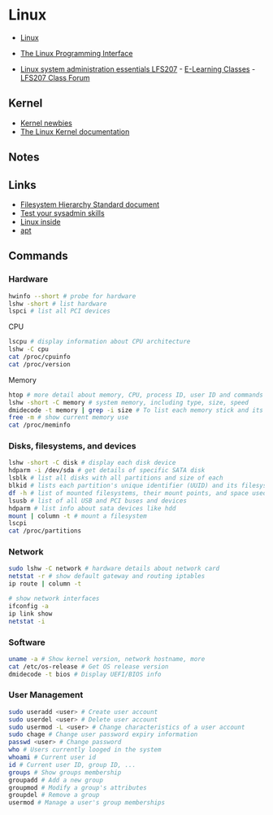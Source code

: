 # Linux

- [Linux](https://github.com/torvalds/linux)

- [The Linux Programming Interface](https://man7.org/tlpi/)
- [Linux system administration essentials LFS207](https://training.linuxfoundation.org/training/linux-system-administration-essentials-lfs207/) - [E-Learning Classes](https://trainingportal.linuxfoundation.org/learn/course/linux-system-administration-essentials-lfs207/course-introduction/course-information) - [LFS207 Class Forum](https://forum.linuxfoundation.org/categories/lfs207-class-forum)

## Kernel

- [Kernel newbies](https://kernelnewbies.org/)
- [The Linux Kernel documentation](https://www.kernel.org/doc/html/latest/)

## Notes

## Links

- [Filesystem Hierarchy Standard document](https://refspecs.linuxfoundation.org/FHS_3.0/fhs-3.0.pdf)
- [Test your sysadmin skills](https://github.com/trimstray/test-your-sysadmin-skills)
- [Linux inside](https://0xax.gitbooks.io/linux-insides/content/index.html)
- [apt](https://yoshuawuyts.gitbooks.io/knowledge/content/bin/apt.html)

## Commands

### Hardware

```sh
hwinfo --short # probe for hardware
lshw -short # list hardware
lspci # list all PCI devices
```

CPU

```sh
lscpu # display information about CPU architecture
lshw -C cpu
cat /proc/cpuinfo
cat /proc/version
```

Memory

```sh
htop # more detail about memory, CPU, process ID, user ID and commands being run. 
lshw -short -C memory # system memory, including type, size, speed
dmidecode -t memory | grep -i size # To list each memory stick and its capacity
free -m # show current memory use 
cat /proc/meminfo
```

### Disks, filesystems, and devices

```sh
lshw -short -C disk # display each disk device
hdparm -i /dev/sda # get details of specific SATA disk
lsblk # list all disks with all partitions and size of each
blkid # lists each partition's unique identifier (UUID) and its filesystem type
df -h # list of mounted filesystems, their mount points, and space used
lsusb # list of all USB and PCI buses and devices
hdparm # list info about sata devices like hdd
mount | column -t # mount a filesystem
lscpi 
cat /proc/partitions
```

### Network

```sh
sudo lshw -C network # hardware details about network card
netstat -r # show default gateway and routing iptables
ip route | column -t

# show network interfaces
ifconfig -a
ip link show
netstat -i
```

### Software

```sh
uname -a # Show kernel version, network hostname, more
cat /etc/os-release # Get OS release version
dmidecode -t bios # Display UEFI/BIOS info
```

### User Management

```sh
sudo useradd <user> # Create user account
sudo userdel <user> # Delete user account
sudo usermod -L <user> # Change characteristics of a user account
sudo chage # Change user password expiry information
passwd <user> # Change password
who # Users currently looged in the system
whoami # Current user id
id # Current user ID, group ID, ...
groups # Show groups membership
groupadd # Add a new group
groupmod # Modify a group's attributes
groupdel # Remove a group
usermod # Manage a user's group memberships
```
